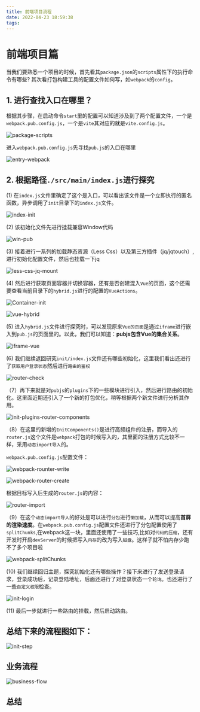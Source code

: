 ```yaml
---
title: 前端项目流程
date: 2022-04-23 18:59:38
tags:
---
```

# 前端项目篇

当我们要熟悉一个项目的时候，首先看其`package.json`的`scripts`属性下的执行命令有哪些? 其次看打包构建工具的配置文件如何写，如`webpack`的`config`。

## 1. 进行查找入口在哪里？

   根据其步骤，在启动命令`start`里的配置可以知道涉及到了两个配置文件，一个是`webpack.pub.config.js`，一个是`vite`其对应的就是`vite.config.js`。
<!--more-->
   ![package-scripts](technologySharing-2/project/package-scripts.png)

   进入`webpack.pub.config.js`先寻找`pub.js`的入口在哪里

   ![entry-webpack](technologySharing-2/project/entry-webpack.png)

## 2. 根据路径`./src/main/index.js`进行探究

   (1) 在`index.js`文件里确定了这个是入口，可以看出该文件是一个立即执行的匿名函数，异步调用了`init`目录下的`index.js`文件。

   ![index-init](technologySharing-2/project/index-init.png)

   (2) 该初始化文件先进行挂载兼容Window代码

   ![win-pub](technologySharing-2/project/win-pub.png)

   (3) 接着进行一系列的加载静态资源（Less Css）以及第三方插件（jq/jqtouch）,进行初始化配置文件，然后也挂载一下jq

   ![less-css-jq-mount](technologySharing-2/project/less-css-jq-mount.png)

   (4) 然后进行获取页面容器并切换容器，还有是否创建混入`Vue`的页面，这个还需要查看当前目录下的`hybrid.js`进行的配置的`VueActions`。

   ![Container-init](technologySharing-2/project/Container-init.png)

   ![vue-hybrid](technologySharing-2/project/vue-hybrid.png)

   (5) 进入`hybrid.js`文件进行探究时，可以发现原来`Vue的页面`是通过`iframe`进行嵌入到`pub.js`的页面里的。以此，我们可以知道：**pubjs包含Vue的集合关系**。

   ![iframe-vue](technologySharing-2/project/iframe-vue.png)

   (6) 我们继续返回研究`init/index.js`文件还有哪些初始化，这里我们看出还进行了`获取用户登录状态`然后进行`路由的鉴权`

   ![router-check](technologySharing-2/project/router-check.png)

   （7）再下来就是对`pubjs`的`plugins`下的一些模块进行引入，然后进行路由的初始化。这里面近期还引入了一个新的打包优化，稍等根据两个新文件进行分析其作用。

   ![init-plugins-router-components](technologySharing-2/project/init-plugins-router-components.png)

   （8）在这里的新增的`InitComponents()`是进行高频组件的注册，而导入的`router.js`这个文件是`webpack`打包的时候写入的，其里面的注册方式比较不一样，采用`动态import导入`的。

   `webpack.pub.config.js`配置文件：

   ![webpack-rounter-write](technologySharing-2/project/webpack-rounter-write.png)

   ![webpack-router-create](technologySharing-2/project/webpack-router-create.png)

   根据目标写入后生成的`router.js`的内容：

   ![router-import](technologySharing-2/project/router-import.png)

   （9）在这个`动态import导入`的好处是可以进行`分包`进行`懒加载`，从而可以提高**首屏的渲染速度**。在`webpack.pub.config.js`配置文件还进行了分包配置使用了`splitChunks`,在webpack这一块，里面还使用了一些技巧,比如对`代码的压缩`，还有开发时开启`devServer`的时候把写入`内存`的改为写入`磁盘`。这样子就不怕内存少跑不了多个项目啦

   ![webpack-splitChunks](technologySharing-2/project/webpack-splitChunks.png)

   (10) 我们继续回归主题，探究初始化还有哪些操作？接下来进行了发送登录请求，登录成功后，记录登陆地址，后面还进行了对登录状态一个`轮询`。也还进行了一些`自定义权限`检查。

   ![init-login](technologySharing-2/project/init-login.png)

   (11) 最后一步就进行一些路由的挂载，然后启动路由。

   

## 总结下来的流程图如下：

   ![init-step](technologySharing-2/project/init-step.png)


## 业务流程

   ![business-flow](technologySharing-2/project/business-flow.png)



## 总结


